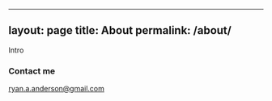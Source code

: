 ----
layout: page
title: About
permalink: /about/
---

Intro

### Contact me

[ryan.a.anderson@gmail.com](mailto:ryan.a.anderson@gmail.com)